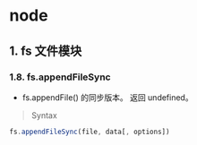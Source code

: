 # node

## 1. fs 文件模块

### 1.8. fs.appendFileSync

- fs.appendFile() 的同步版本。 返回 undefined。


> Syntax

```js
fs.appendFileSync(file, data[, options])
```